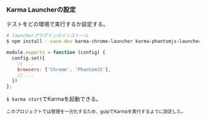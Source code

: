 ### Karma Launcherの設定
テストをどの環境で実行するか設定する。
```sh
# launcherプラグインのインストール
$ npm install --save-dev karma-chrome-launcher karma-phantomjs-launcher
```

```js
module.exports = function (config) {
  config.set({
    // ...
    browsers: ['Chrome', 'PhantomJS'],
    // ...
  })
};
```
`$ karma start`でKarmaを起動できる。

<small>このプロジェクトでは管理を一元化するため、gulpでKarmaを実行するように設定した。</small>

